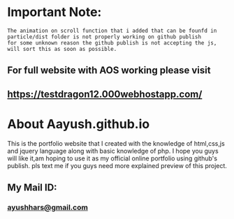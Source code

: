 # Important Note:
    The animation on scroll function that i added that can be founfd in particle/dist folder is not properly working on github publish
    for some unknown reason the github publish is not accepting the js, will sort this as soon as possible.

## For full website with AOS working please visit

##    https://testdragon12.000webhostapp.com/





# About Aayush.github.io

This is the portfolio website that I created with the knowledge of html,css,js and jquery language along with basic knowledge of php.
I hope you guys will like it,am hoping to use it as my official online portfolio using github's publish.
pls text me if you guys need more explained preview of this project.
## My Mail ID:
###     ayushhars@gmail.com

